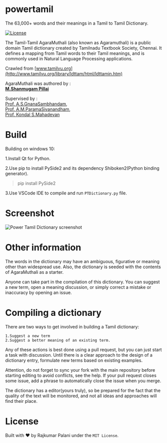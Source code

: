 # powertamil

The 63,000+ words and their meanings in a Tamil to Tamil Dictionary.

[![License](https://img.shields.io/:license-mit-blue.svg)](./LICENSE.md)

The Tamil-Tamil AgaraMuthali (also known as Agaramuthali) is a public domain Tamil dictionary created by Tamilnadu Textbook Society, Chennai. It defines a mapping from Tamil words to their Tamil meanings, and is commonly used in Natural Language Processing applications.


Crawled from [www.tamilvu.org](http://www.tamilvu.org/library/ldttam/html/ldttamin.htm)

AgaraMuthali was authored by :<br>
    **[M.Shanmugam Pillai]()**

Supervised by :<br>
    [Prof. A.S.GnanaSambhandam](),<br>
    [Prof. A.M.ParamaSivanandham](),<br>
    [Prof. Kondal S.Mahadevan]()<br>


# Build
Building on windows 10:

1.Install Qt for Python.

2.Use pip to install PySide2 and its dependency Shiboken2(Python binding generator).
>pip install PySide2

3.Use VSCode IDE to compile and run `PTDictionary.py` file.

# Screenshot
![Power Tamil Dictionary screenshot](https://imgur.com/iOBIOAw.png)

# Other information
The words in the dictionary may have an ambiguous, figurative or meaning other than widespread use. Also, the dictionary is seeded with the contents of AgaraMuthali as a starter.

Anyone can take part in the compilation of this dictionary. You can suggest a new term, open a meaning discussion, or simply correct a mistake or inaccuracy by opening an issue.


# Compiling a dictionary
There are two ways to get involved in building a Tamil dictionary:

    1.Suggest a new term
    2.Suggest a better meaning of an existing term.

Any of these actions is best done using a pull request, but you can just start a task with discussion. Until there is a clear approach to the design of a dictionary entry, formulate new terms based on existing examples.

Attention, do not forget to sync your fork with the main repository before starting editing to avoid conflicts, see the help. If your pull request closes some issue, add a phrase to automatically close the issue when you merge.

The dictionary has a editor(yours truly), so be prepared for the fact that the quality of the text will be monitored, and not all ideas and approaches will find their place.


# License
Built with ♥ by Rajkumar Palani under the `MIT License`.